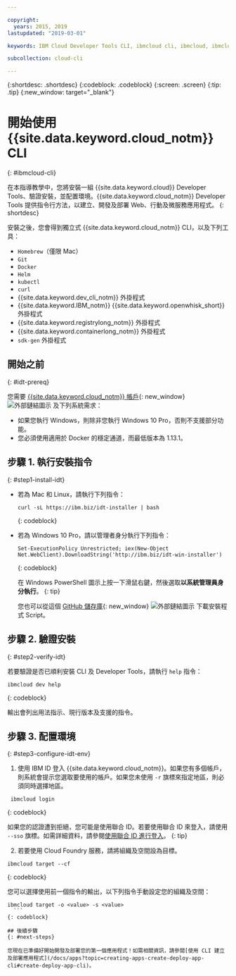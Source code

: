 ```yaml
---

copyright:
  years: 2015, 2019
lastupdated: "2019-03-01"

keywords: IBM Cloud Developer Tools CLI, ibmcloud cli, ibmcloud, ibmcloud dev, cli, plugin, plug-in, command line, command-line, developer tools

subcollection: cloud-cli

---
```


{:shortdesc: .shortdesc}
{:codeblock: .codeblock}
{:screen: .screen}
{:tip: .tip}
{:new_window: target="_blank"}

# 開始使用 {{site.data.keyword.cloud_notm}} CLI
{: #ibmcloud-cli}

在本指導教學中，您將安裝一組 {{site.data.keyword.cloud}} Developer Tools、驗證安裝，並配置環境。{{site.data.keyword.cloud_notm}} Developer Tools 提供指令行方法，以建立、開發及部署 Web、行動及微服務應用程式。
{: shortdesc}

安裝之後，您會得到獨立式 {{site.data.keyword.cloud_notm}} CLI，以及下列工具：

* `Homebrew`（僅限 Mac）
* `Git`
* `Docker`
* `Helm`
* `kubectl`
* `curl`
* {{site.data.keyword.dev_cli_notm}} 外掛程式
* {{site.data.keyword.IBM_notm}} {{site.data.keyword.openwhisk_short}} 外掛程式
* {{site.data.keyword.registrylong_notm}} 外掛程式
* {{site.data.keyword.containerlong_notm}} 外掛程式
* `sdk-gen` 外掛程式

## 開始之前
{: #idt-prereq}

您需要 [{{site.data.keyword.cloud_notm}} 帳戶](https://cloud.ibm.com/){: new_window} ![外部鏈結圖示](../icons/launch-glyph.svg "外部鏈結圖示") 及下列系統需求：

* 如果您執行 Windows，則除非您執行 Windows 10 Pro，否則不支援部分功能。
* 您必須使用適用於 Docker 的穩定通道，而最低版本為 1.13.1。

## 步驟 1. 執行安裝指令
{: #step1-install-idt}

* 若為 Mac 和 Linux，請執行下列指令：
  ```
  curl -sL https://ibm.biz/idt-installer | bash
  ```
  {: codeblock}

* 若為 Windows 10 Pro，請以管理者身分執行下列指令：
  ```
  Set-ExecutionPolicy Unrestricted; iex(New-Object Net.WebClient).DownloadString('http://ibm.biz/idt-win-installer')
  ```
  {: codeblock}

    在 Windows PowerShell 圖示上按一下滑鼠右鍵，然後選取**以系統管理員身分執行**。
  {: tip}

  您也可以從這個 [GitHub 儲存庫](https://github.com/IBM-Cloud/ibm-cloud-developer-tools){: new_window} ![外部鏈結圖示](../icons/launch-glyph.svg "外部鏈結圖示") 下載安裝程式 Script。

<!--Uncomment when this linked topic goes to prod.
  For the steps to install these tools manually, see [Installing the {{site.data.keyword.cloud_notm}} developer tools CLI plug-in components manually](/docs/cli?topic=cloud-cli-install-devtools-manually#install-devtools-manually).
-->

## 步驟 2. 驗證安裝
{: #step2-verify-idt}

若要驗證是否已順利安裝 CLI 及 Developer Tools，請執行 `help` 指令：
```
ibmcloud dev help
```
{: codeblock}

輸出會列出用法指示、現行版本及支援的指令。

## 步驟 3. 配置環境
{: #step3-configure-idt-env}

1. 使用 IBM ID 登入 {{site.data.keyword.cloud_notm}}。如果您有多個帳戶，則系統會提示您選取要使用的帳戶。如果您未使用 `-r` 旗標來指定地區，則必須同時選擇地區。
  ```
   ibmcloud login
   ```
  {: codeblock}
  
  如果您的認證遭到拒絕，您可能是使用聯合 ID。若要使用聯合 ID 來登入，請使用 `--sso` 旗標。如需詳細資料，請參閱[使用聯合 ID 進行登入](/docs/iam/federated_id?topic=iam-federated_id#federated_id)。
  {: tip}

2. 若要使用 Cloud Foundry 服務，請將組織及空間設為目標。
  ```
  ibmcloud target --cf
  ```
  {: codeblock}

  您可以選擇使用前一個指令的輸出，以下列指令手動設定您的組織及空間：
  ```
ibmcloud target -o <value> -s <value>
	```
  {: codeblock}

## 後續步驟
{: #next-steps}

您現在已準備好開始開發及部署您的第一個應用程式！如需相關資訊，請參閱[使用 CLI 建立及部署應用程式](/docs/apps?topic=creating-apps-create-deploy-app-cli#create-deploy-app-cli)。
